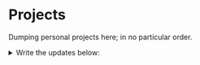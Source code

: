 # Projects

Dumping personal projects here; in no particular order.

<details>
<summary>Write the updates below:</summary>
  
  - [x] 20221019: CS111B - Take out all folders except Project & Quiz
  - [ ] 20221020: CS111B - Remove Quiz folder and any files outside the Project fodler.
</details>


